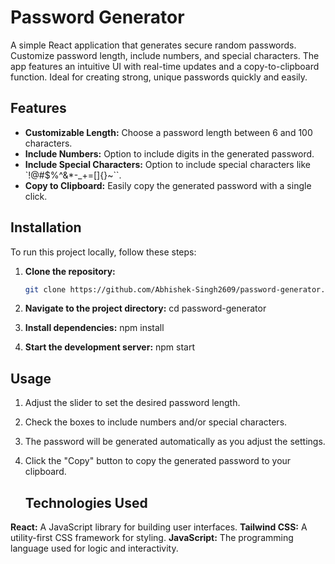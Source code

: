 # Password Generator

A simple React application that generates secure random passwords. Customize password length, include numbers, and special characters. The app features an intuitive UI with real-time updates and a copy-to-clipboard function. Ideal for creating strong, unique passwords quickly and easily.
## Features

- **Customizable Length:** Choose a password length between 6 and 100 characters.
- **Include Numbers:** Option to include digits in the generated password.
- **Include Special Characters:** Option to include special characters like `!@#$%^&*-_+=[]{}~\``.
- **Copy to Clipboard:** Easily copy the generated password with a single click.

## Installation

To run this project locally, follow these steps:

1. **Clone the repository:**
   ```bash
   git clone https://github.com/Abhishek-Singh2609/password-generator.git

2.  **Navigate to the project directory:**
   cd password-generator

3. **Install dependencies:**
   npm install
   
4. **Start the development server:**
    npm start

  ## Usage
1. Adjust the slider to set the desired password length.
2. Check the boxes to include numbers and/or special characters.
3. The password will be generated automatically as you adjust the settings.
4. Click the "Copy" button to copy the generated password to your clipboard.
   
   ## Technologies Used
**React:** A JavaScript library for building user interfaces.
**Tailwind CSS:** A utility-first CSS framework for styling.
**JavaScript:** The programming language used for logic and interactivity.
